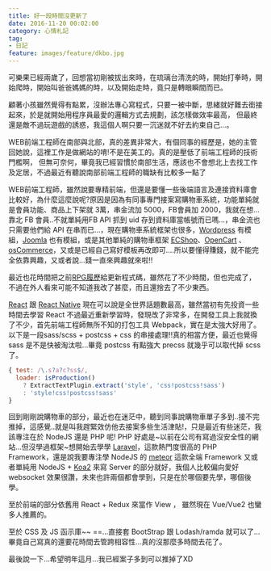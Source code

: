 ```yaml
---
title: 好一段時間沒更新了
date: 2016-11-20 00:02:00
category: 心情札記
tag:
- 日記
feature: images/feature/dkbo.jpg
---
```

[1]: http://ecshop.tw/
[2]: https://www.opencart.com/
[3]: https://www.oscommerce.com/
[4]: http://dkbo.github.io
[5]: https://laravel.com/
[6]: https://www.meteor.com/
[7]: https://github.com/koajs/koa
[8]: https://facebook.github.io/react/
[9]: https://facebook.github.io/react-native/
[10]: https://zh-tw.wordpress.com/create/
[11]: https://www.joomla.org/
可樂果已經兩歲了，回想當初剛被拔出來時，在琉璃台清洗的時，開始打拳時，開始爬時，開始叫爸爸媽媽的時，以及開始走時，竟只是轉眼瞬間而已。

顧著小孩雖然覺得有點累，沒辦法專心寫程式，只要一被中斷，思緒就好難去銜接起來，於是就開始用程序員最愛的邏輯方式去規劃，該怎樣做效率最高，
但最終還是敵不過玩遊戲的誘惑，我這個人啊只要一沉迷就不好去約束自己...。

WEB前端工程師在南部與北部，真的差異非常大，有個同事的經歷是，她的主管回她說，這裡工作是做網站的唷!不是在美工的。真的是壓低了前端工程師的技術門檻啊，
但無可奈何，畢竟我已經習慣於南部生活，應該也不會想北上去找工作及定居，不過最近有聽說南部前端工程師的職缺有比較多一點了

WEB前端工程師，雖然說要專精前端，但還是要懂一些後端語言及連接資料庫會比較好，為什麼這麼說呢?原因是因為有同事專門接案寫購物車系統，功能單純就是會員功能、商品上下架就 3萬，串金流加 5000，FB會員加 2000，我就在想...靠北 FB 會員..不就單純用FB API 抓到 uid 存到資料庫當帳號而已嗎...，串金流也只需要他們給 API 在串而已...，現在購物車系統框架也很多，[Wordpress][10] 有模組，[Joomla][11] 也有模組，或是其他單純的購物車框架 [ECShop][1]、[OpenCart][2] 、[osCommerce][3]，又或是已經自己寫好模板再改即可....所以要懂得賺錢，就不能完全依靠興趣，又或者說...錢一直來興趣就來啦!!

最近也花時間把之前[RPG履歷][4]給更新程式碼，雖然花了不少時間，但也完成了，不過在外人看來可能不知道我改了甚麼，而且還捨去了不少東西。

[React][8] 跟 [React Native][9] 現在可以說是全世界話題數最高，雖然當初有先投資一些時間去學習 React 不過最近重新學習時，發現改了非常多，在開發工具上我就換了不少，首先前端工程師無所不知的打包工具 Webpack，實在是太強大好用了。以下是一段sass/scss + postcss + css 的串接處理!!真的相當方便，最近也覺得 sass 是不是快被淘汰啦...畢竟 postcss 有點強大 precss 就幾乎可以取代掉 scss 了。

```javascript
{ test: /\.s?a?c?ss$/,
  loader: isProduction()
    ? ExtractTextPlugin.extract('style', 'css!postcss!sass')
    : 'style!css!postcss!sass'
}
```

回到剛剛說購物車的部分，最近也在迷茫中，聽到同事說購物車單子多到..接不完推掉，這感覺..就是叫我趕緊效仿他去接案多些生活津貼!，只是最近有些迷茫，我該專注在於 NodeJS 還是 PHP 呢! PHP 好處是~以前在公司有寫過沒安全性的網站...但沒學過框架~想開始去學學 [Laravel][5]，這款熱門度很高的 PHP Framework，還是說我要專注學 NodeJS 的 [meteor][6] 這款全端 Framework 又或者單純用 NodeJS + [Koa2][7] 來寫 Server 的部分就好，我個人比較偏向愛好 websocket 效果很讚，未來也許兩個都會學到，只是在於哪個要先學，哪個後學。

至於前端的部分依舊用 React + Redux 來當作 View ， 雖然現在 Vue/Vue2 也蠻多人推薦的。

至於 CSS 及 JS 函示庫~~ ==...直接套 BootStrap 跟 Lodash/ramda 就可以了...畢竟自己寫真的還要花時間去管跨相容性...真的沒那麼多時間去花了。

最後說一下...希望明年這月...我已經案子多到可以推掉了XD
